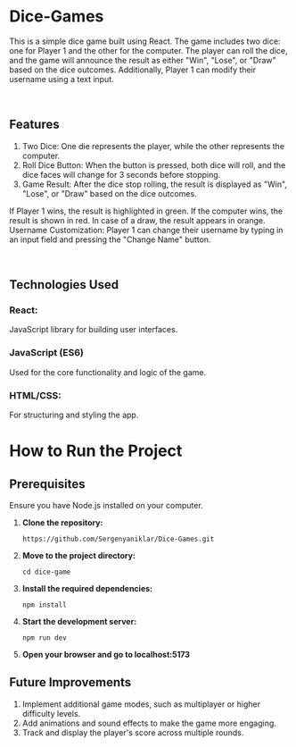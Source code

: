 ﻿# Dice-Games
﻿This is a simple dice game built using React. The game includes two dice: one for Player 1 and the other for the computer. The player can roll the dice, and the game will announce the result as either "Win", "Lose", or "Draw" based on the dice outcomes. Additionally, Player 1 can modify their username using a text input.

﻿<h2> Features </h2>
 <ol>
    <li>Two Dice: One die represents the player, while the other represents the computer.</li>
    <li>Roll Dice Button: When the button is pressed, both dice will roll, and the dice faces will change for 3 seconds before stopping.</li>
    <li>Game Result: After the dice stop rolling, the result is displayed as "Win", "Lose", or "Draw" based on the dice outcomes.</li>
  </ol>

If Player 1 wins, the result is highlighted in green.
If the computer wins, the result is shown in red.
In case of a draw, the result appears in orange.
Username Customization: Player 1 can change their username by typing in an input field and pressing the "Change Name" button.

﻿<h2> Technologies Used </h2>
<h3>React:</h3>
JavaScript library for building user interfaces.
<h3>JavaScript (ES6)</h3>
Used for the core functionality and logic of the game.
<h3>HTML/CSS:</h3>
For structuring and styling the app.
﻿<h1> How to Run the Project </h1>
<h2>Prerequisites</h2>
  <p>Ensure you have Node.js installed on your computer.</p>
  <ol>
    <li><strong>Clone the repository:</strong>
      <pre><code>https://github.com/Sergenyaniklar/Dice-Games.git</code></pre>
    </li>
    <li><strong>Move to the project directory:</strong>
      <pre><code>cd dice-game</code></pre>
    </li>
    <li><strong>Install the required dependencies:</strong>
      <pre><code>npm install</code></pre>
    </li>
    <li><strong>Start the development server:</strong>
      <pre><code>npm run dev</code></pre>
    </li>
    <li><strong>Open your browser and go to localhost:5173</strong></li>
  </ol>

<h2> Future Improvements </h2>
  <ol>
    <li>Implement additional game modes, such as multiplayer or higher difficulty levels.</li>
    <li>Add animations and sound effects to make the game more engaging.</li>
    <li>Track and display the player's score across multiple rounds.</li>
  </ol>
